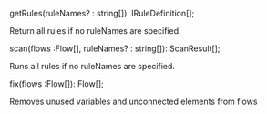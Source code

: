 getRules(ruleNames? : string[]): IRuleDefinition[];

Return all rules if no ruleNames are specified. 

scan(flows :Flow[], ruleNames? : string[]): ScanResult[];

Runs all rules if no ruleNames are specified. 

fix(flows :Flow[]): Flow[];

Removes unused variables and unconnected elements from flows
